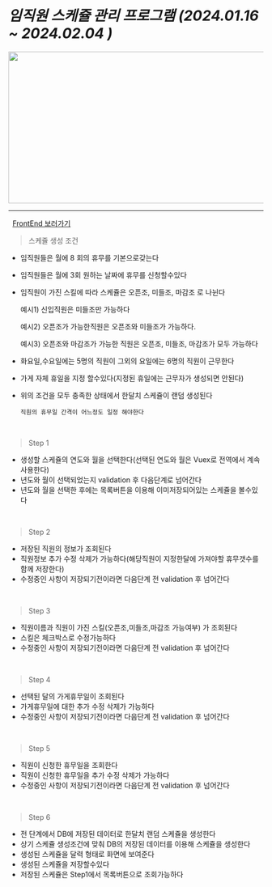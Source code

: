 # *임직원 스케쥴 관리 프로그램 (2024.01.16 ~ 2024.02.04 )*


<p align="center">
<img src="https://github.com/wonguk89/roster/assets/112766179/eef4d506-4c22-4b3a-8b2e-ff0b9bd59013" width="900px" height="300px">
</p>

___
&nbsp;
[FrontEnd 보러가기](https://github.com/wonguk89/roster_front)
>스케쥴 생성 조건


- 임직원들은 월에 8 회의 휴무를 기본으로갖는다


- 임직원들은 월에 3회 원하는 날짜에 휴무를 신청할수있다


- 임직원이 가진 스킬에 따라  스케쥴은 오픈조, 미들조, 마감조 로 나뉜다
 
    예시1) 신입직원은 미들조만 가능하다


    예시2) 오픈조가 가능한직원은 오픈조와 미들조가 가능하다.


    예시3) 오픈조와 마감조가 가능한 직원은 오픈조, 미들조, 마감조가 모두 가능하다


- 화요일,수요일에는 5명의 직원이 그외의 요일에는 6명의 직원이 근무한다

- 가게 자체 휴일을 지정 할수있다(지정된 휴일에는 근무자가 생성되면 안된다)

- 위의 조건을 모두 충족한 상태에서 한달치 스케쥴이 랜덤 생성된다

   `직원의 휴무일 간격이 어느정도 일정 해야한다`

&nbsp;

>Step 1

- 생성할 스케쥴의 연도와 월을 선택한다(선택된 연도와 월은 Vuex로 전역에서 계속사용한다)
- 년도와 월이 선택되었는지 validation 후 다음단계로 넘어간다
- 년도와 월을 선택한 후에는 목록버튼을 이용해 이미저장되어있는 스케쥴을 볼수있다


&nbsp;

>Step 2

- 저장된 직원의 정보가 조회된다
- 직원정보 추가 수정 삭제가 가능하다(해당직원이 지정한달에 가져야할 휴무갯수를 함께 저장한다)
- 수정중인 사항이 저장되기전이라면 다음단계 전 validation 후 넘어간다

&nbsp;
>Step 3

- 직원이름과 직원이 가진 스킬(오픈조,미들조,마감조 가능여부) 가 조회된다
- 스킬은 체크박스로 수정가능하다
- 수정중인 사항이 저장되기전이라면 다음단계 전 validation 후 넘어간다

&nbsp;
>Step 4

- 선택된 달의 가게휴무일이 조회된다
- 가게휴무일에 대한 추가 수정 삭제가 가능하다
- 수정중인 사항이 저장되기전이라면 다음단계 전 validation 후 넘어간다

&nbsp;
>Step 5

- 직원이 신청한 휴무일을 조회한다
- 직원이 신청한 휴무일을 추가 수정 삭제가 가능하다
- 수정중인 사항이 저장되기전이라면 다음단계 전 validation 후 넘어간다

&nbsp;
>Step 6
- 전 단계에서 DB에 저장된 데이터로 한달치 랜덤 스케쥴을 생성한다
- 상기 스케쥴 생성조건에 맞춰 DB의 저장된 데이터를 이용해 스케쥴을 생성한다
- 생성된 스케쥴을 달력 형태로 화면에 보여준다
- 생성된 스케쥴을 저장할수있다
- 저장된 스케쥴은 Step1에서 목록버튼으로 조회가능하다

&nbsp;




